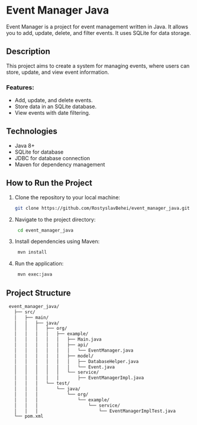 # Event Manager Java

Event Manager is a project for event management written in Java. It allows you to add, update, delete, and filter events. It uses SQLite for data storage.

## Description

This project aims to create a system for managing events, where users can store, update, and view event information.

### Features:
- Add, update, and delete events.
- Store data in an SQLite database.
- View events with date filtering.

## Technologies

- Java 8+
- SQLite for database
- JDBC for database connection
- Maven for dependency management

## How to Run the Project

1. Clone the repository to your local machine:

   ```bash
   git clone https://github.com/RostyslavBehei/event_manager_java.git
   ```
2. Navigate to the project directory:

   ```bash
    cd event_manager_java
   ```
3. Install dependencies using Maven:

   ```bash
    mvn install
   ```
4. Run the application:

   ```bash
    mvn exec:java
   ```
## Project Structure
   ```bash
    event_manager_java/
      ├── src/
      │   ├── main/
      │   │   ├── java/
      │   │   │   ├── org/
      │   │   │   │   ├── example/
      │   │   │   │   │   ├── Main.java       
      │   │   │   │   │   ├── api/
      │   │   │   │   │   │   └── EventManager.java   
      │   │   │   │   │   ├── model/
      │   │   │   │   │   │   ├── DatabaseHelper.java
      │   │   │   │   │   │   └── Event.java
      │   │   │   │   │   └── service/
      │   │   │   │   │       ├── EventManagerImpl.java
      │   │   │   └── test/
      │   │   │       └── java/
      │   │   │           └── org/
      │   │   │               └── example/
      │   │   │                   └── service/
      │   │   │                       └── EventManagerImplTest.java
      └── pom.xml 
   ```
